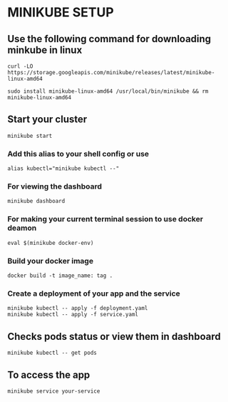 # MINIKUBE SETUP 

## Use the following command for downloading minkube in linux

```
curl -LO https://storage.googleapis.com/minikube/releases/latest/minikube-linux-amd64

sudo install minikube-linux-amd64 /usr/local/bin/minikube && rm minikube-linux-amd64

```

## Start your cluster
```
minikube start
```
### Add this alias to your shell config or use 
```
alias kubectl="minikube kubectl --"
```

### For viewing the dashboard
```
minikube dashboard
```

### For making your current terminal session to use docker deamon
```
eval $(minikube docker-env)
```

### Build your docker image 
```
docker build -t image_name: tag .
```

### Create a deployment of your app and the service

```
minikube kubectl -- apply -f deployment.yaml
minikube kubectl -- apply -f service.yaml
```

## Checks pods status or view them in dashboard
```
minikube kubectl -- get pods
```

##  To access the app 
```
minikube service your-service
```